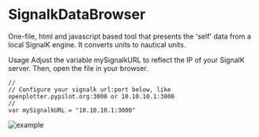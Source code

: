 # SignalkDataBrowser

One-file, html and javascript based tool that presents the 'self' data from a local SignalK engine. It converts units to nautical units.

Usage
Adjust the variable mySignalkURL to reflect the IP of your SignalK server. Then, open the file in your browser.

```
//
// Configure your signalk url:port below, like openplotter.pypilot.org:3000 or 10.10.10.1:3000
//
var mySignalkURL = "10.10.10.1:3000"

```

![example](https://github.com/marcobergman/SignalkDataBrowser/blob/master/example.png)
